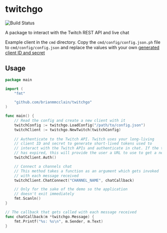 twitchgo
===

![Build Status](https://github.com/brianmmcclain/twitchgo/actions/workflows/test-and-build.yml/badge.svg)

A package to interact with the Twitch REST API and live chat

Example client in the `cmd` directory. Copy the `cmd/config/config.json.ph` file to `cmd/config/config.json` and replace the values with your own [generated client ID and secret](https://dev.twitch.tv/docs/authentication/register-app)

## Usage

```go
package main

import (
    "fmt"

    "github.com/brianmmcclain/twitchgo"
)

func main() {
    // Read the config and create a new client with it
    twitchConfig := twitchgo.LoadConfig("/path/to/config.json")
    twitchClient := twitchgo.NewTwitch(twitchConfig)
	
    // Authenticate to the Twitch API. Twitch uses your long-living
    // client ID and secret to generate short-lived tokens used to
    // interact with the Twitch APIs and authenticate in chat. If the token
    // has expired, this will provide the user a URL to use to get a new token
    twitchClient.Auth()

    // Connect a channels chat
    // This method takes a function as an argument which gets invoked
    // with each message received
    twitchClient.ChatConnect("CHANNEL_NAME", chatCallback)

    // Only for the sake of the demo so the application
    // doesn't exit immediately
    fmt.Scanln()
}

// The callback that gets called with each message received
func chatCallback(m *twitchgo.Message) {
    fmt.Printf("%s: %s\n", m.Sender, m.Text)
}
```